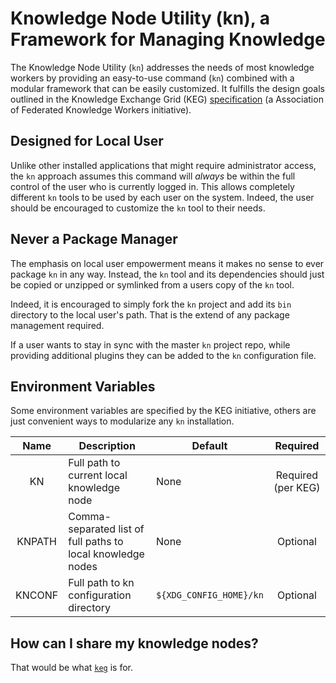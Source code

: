 # Knowledge Node Utility (kn), a Framework for Managing Knowledge

The Knowledge Node Utility (`kn`) addresses the needs of most knowledge
workers by providing an easy-to-use command (`kn`) combined with a
modular framework that can be easily customized. It fulfills the design
goals outlined in the Knowledge Exchange Grid (KEG)
[specification](https://github.com/afkworks/keg) (a Association of
Federated Knowledge Workers initiative).

## Designed for Local User

Unlike other installed applications that might require administrator
access, the `kn` approach assumes this command will *always* be within
the full control of the user who is currently logged in. This allows
completely different `kn` tools to be used by each user on the system.
Indeed, the user should be encouraged to customize the `kn` tool to
their needs.

## Never a Package Manager

The emphasis on local user empowerment means it makes no sense to ever
package `kn` in any way. Instead, the `kn` tool and its dependencies
should just be copied or unzipped or symlinked from a users copy of the
`kn` tool. 

Indeed, it is encouraged to simply fork the `kn` project and add its
`bin` directory to the local user's path. That is the extend of any
package management required. 

If a user wants to stay in sync with the master `kn` project repo,
while providing additional plugins they can be added to the `kn`
configuration file.

## Environment Variables

Some environment variables are specified by the KEG initiative, others
are just convenient ways to modularize any `kn` installation.

Name|Description|Default|Required
|:-:|-|-|:-:
KN|Full path to current local knowledge node|None|Required (per KEG)
KNPATH|Comma-separated list of full paths to local knowledge nodes|None|Optional
KNCONF|Full path to kn configuration directory|`${XDG_CONFIG_HOME}/kn`|Optional

## How can I share my knowledge nodes? 

That would be what [`keg`](https://github.com/afkworks/keg) is for.
